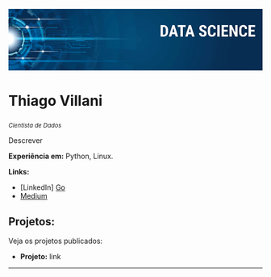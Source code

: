 <p align="center">
  <img src="banner.png" >
</p>

# Thiago Villani
<sub>*Cientista de Dados*</sub>

Descrever

**Experiência em:** Python, Linux.

**Links:**
* [LinkedIn] <a href="https://www.linkedin.com/in/thiagovillani" target="_blank">Go</a>
* [Medium](https://www.medium.com)


## Projetos:
Veja os projetos publicados:

* **Projeto:** link

---




